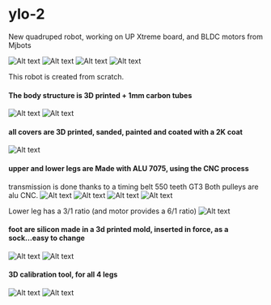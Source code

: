 # ylo-2

New quadruped robot, working on UP Xtreme board, and BLDC motors from Mjbots

![Alt text](images/robot/dock2.jpg?raw=true "Ylo-2 on it dockstation")
![Alt text](images/robot/dock1.jpg?raw=true)
![Alt text](images/robot/dock3.jpg?raw=true)
![Alt text](images/robot/dock4.jpg?raw=true)

This robot is created from scratch.

#### The body structure is 3D printed + 1mm carbon tubes
![Alt text](images/robot/body_structure1.jpg?raw=true)
![Alt text](images/robot/body_structure2.jpg?raw=true)

#### all covers are 3D printed, sanded, painted and coated with a 2K coat
![Alt text](images/robot/body_cover.jpg?raw=true)

#### upper and lower legs are Made with ALU 7075, using the CNC process
  transmission is done thanks to a timing belt 550 teeth GT3
  Both pulleys are alu CNC.
![Alt text](images/robot/legs_cnc.png?raw=true)
![Alt text](images/robot/cnc4.jpg?raw=true)
![Alt text](images/robot/cnc1.jpg?raw=true)
![Alt text](images/robot/cnc3.jpg?raw=true)

Lower leg has a 3/1 ratio (and motor provides a 6/1 ratio)
![Alt text](images/robot/timing_belt_idea.png?raw=true)

#### foot are silicon made in a 3d printed mold, inserted in force, as a sock...easy to change
![Alt text](images/robot/foot_silicon_mold.jpg?raw=true)
![Alt text](images/robot/foot_silicon_mold2.jpg?raw=true)

#### 3D calibration tool, for all 4 legs
![Alt text](images/robot/calib_tool1.jpg?raw=true)
![Alt text](images/robot/calib_tool2.jpg?raw=true)